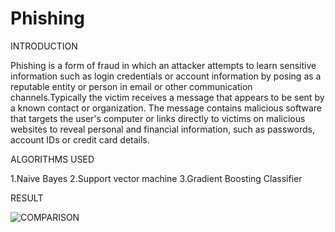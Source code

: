 # Phishing
INTRODUCTION

Phishing is a form of fraud in which an attacker attempts to learn sensitive information such as login credentials or account information by posing as a reputable entity or person in email or other communication channels.Typically the victim receives a message that appears to be sent by a known contact or organization. The message contains malicious software that targets the user's computer or links directly to victims on malicious websites to reveal personal and financial information, such as passwords, account IDs or credit card details.

ALGORITHMS USED

1.Naive Bayes
2.Support vector machine
3.Gradient Boosting Classifier 

RESULT


![COMPARISON](https://github.com/Snehasampath/Phishing/assets/127504854/83b98416-da6c-4583-a618-8308b8bcc672)
